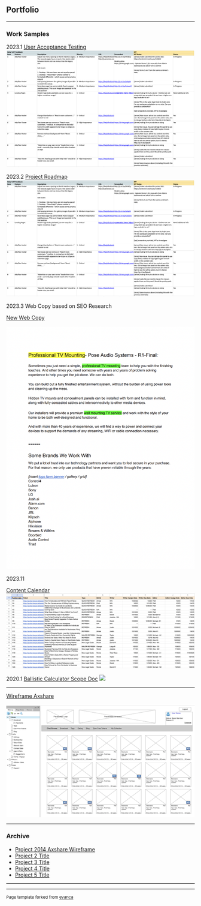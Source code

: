 ## Portfolio

---

### Work Samples

2023.1
[User Acceptance Testing](/images/Help!%20UAT.xlsx%20-%20Google%20Sheets.pdf)
<img src="/images/UAT-feedback.png"/>

2023.2
[Project Roadmap](/images/Help!%20UAT.xlsx%20-%20Google%20Sheets.pdf)
<img src="/images/UAT-feedback.png"/>

2023.3 Web Copy based on SEO Research

[New Web Copy](/pdf/Sample%20writing_Content_%20TVmount__R1-Final.docx.pdf)

<img src="/images/pose-web-copy.png"/>


2023.11

[Content Calendar](/images/2023%20Content%20Dev%20Tracking_calendar%5Bsample%5D.xlsx%20-%20Google%20Sheets.pdf
)
<img src="/images/content_calendar.png"/>


2020.1
[Ballistic Calculator Scope Doc](/pdf/sample_presentation.pdf)
<img src="images/dummy_thumbnail.jpg?raw=true"/>

---
[Wireframe Axshare](http://example.com/)
<br></br>
<img src="/images/wireframe_axshare.png"/>

---

### Archive

- [Project 2014 Axshare Wireframe](/images/wireframe_axshare.png
)
- [Project 2 Title](http://example.com/)
- [Project 3 Title](http://example.com/)
- [Project 4 Title](http://example.com/)
- [Project 5 Title](http://example.com/)

---




---
<p style="font-size:11px">Page template forked from <a href="https://github.com/evanca/quick-portfolio">evanca</a></p>
<!-- Remove above link if you don't want to attibute -->
